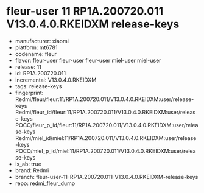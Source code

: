 # fleur-user 11 RP1A.200720.011 V13.0.4.0.RKEIDXM release-keys
- manufacturer: xiaomi
- platform: mt6781
- codename: fleur
- flavor: fleur-user
fleur-user
fleur-user
miel-user
miel-user
- release: 11
- id: RP1A.200720.011
- incremental: V13.0.4.0.RKEIDXM
- tags: release-keys
- fingerprint: Redmi/fleur/fleur:11/RP1A.200720.011/V13.0.4.0.RKEIDXM:user/release-keys
Redmi/fleur_id/fleur:11/RP1A.200720.011/V13.0.4.0.RKEIDXM:user/release-keys
POCO/fleur_p_id/fleur:11/RP1A.200720.011/V13.0.4.0.RKEIDXM:user/release-keys
Redmi/miel_id/miel:11/RP1A.200720.011/V13.0.4.0.RKEIDXM:user/release-keys
POCO/miel_p_id/miel:11/RP1A.200720.011/V13.0.4.0.RKEIDXM:user/release-keys
- is_ab: true
- brand: Redmi
- branch: fleur-user-11-RP1A.200720.011-V13.0.4.0.RKEIDXM-release-keys
- repo: redmi_fleur_dump
